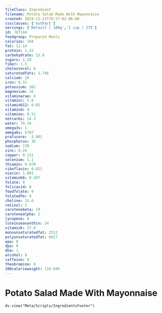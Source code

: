 ```yaml
---
fileClass: Ingredient
filename: Potato Salad Made With Mayonnaise
created: 2024-12-21T19:27:02-06:00
cssclasses: ['nutFact']
servings: ['Default | 100g','1 cup | 275']
id: 787144
foodgroup: Prepared Meals
calories: 168
fat: 11.14
protein: 1.52
carbohydrate: 15.8
sugars: 1.28
fiber: 1.5
cholesterol: 6
saturatedfats: 1.746
calcium: 10
iron: 0.31
potassium: 261
magnesium: 16
vitaminarae: 4
vitaminc: 5.8
vitaminb12: 0.02
vitamind: 0
vitamine: 0.51
netcarbs: 14.3
water: 70.34
omega3s: 1
omega6s: 5787
pralscore: -3.981
phosphorus: 36
sodium: 178
zinc: 0.24
copper: 0.131
selenium: 1.1
thiamin: 0.078
riboflavin: 0.021
niacin: 1.001
vitaminb6: 0.207
folate: 9
folicacid: 0
foodfolate: 9
folatedfe: 9
choline: 15.6
retinol: 2
carotenebeta: 19
carotenealpha: 2
lycopene: 0
luteinzeaxanthin: 24
vitamink: 27.8
monounsaturatedfat: 2512
polyunsaturatedfat: 6617
epa: 0
dpa: 0
dha: 1
alcohol: 0
caffeine: 0
theobromine: 0
200calorieweight: 119.048
---
```


# Potato Salad Made With Mayonnaise

```dataviewjs
dv.view("Meta/Scripts/IngredientsFooter")
```
